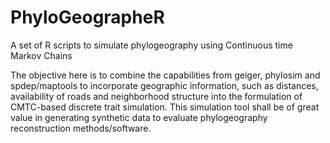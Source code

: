 PhyloGeographeR
===========

A set of R scripts to simulate phylogeography  using Continuous time Markov Chains

The objective here is to combine the capabilities from geiger, phylosim and spdep/maptools to incorporate geographic information, such as distances, availability of roads and neighborhood structure into the formulation of CMTC-based discrete trait simulation. This simulation tool shall be of great value in generating synthetic data to evaluate phylogeography reconstruction methods/software.
